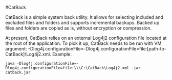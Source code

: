 #CatBack

CatBack is a simple system back utility.  It allows for selecting included and excluded files and folders and supports incremental backups.  Backed up files and folders are copied as is, without encryption or compression.

At present, CatBack relies on an external Log4j2 configuration file located at the root of the application.  To pick it up, CatBack needs to be run with VM argument: -Dlog4j.configurationFile=-Dlog4j.configurationFile=file:[path-to-CatBack]\Log4j2.xml. Example:

	java -Dlog4j.configurationFile=-Dlog4j.configurationFile=file:\\\C:\CatBack\Log4j2.xml -jar catback.jar